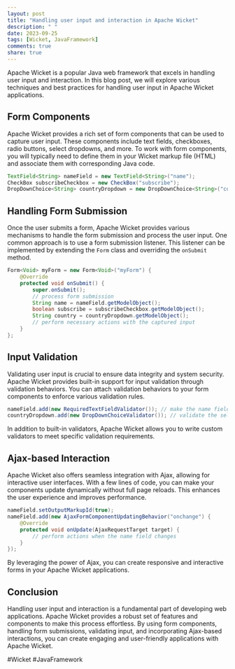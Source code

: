 ```yaml
---
layout: post
title: "Handling user input and interaction in Apache Wicket"
description: " "
date: 2023-09-25
tags: [Wicket, JavaFramework]
comments: true
share: true
---
```


Apache Wicket is a popular Java web framework that excels in handling user input and interaction. In this blog post, we will explore various techniques and best practices for handling user input in Apache Wicket applications.

## Form Components

Apache Wicket provides a rich set of form components that can be used to capture user input. These components include text fields, checkboxes, radio buttons, select dropdowns, and more. To work with form components, you will typically need to define them in your Wicket markup file (HTML) and associate them with corresponding Java code.

```java
TextField<String> nameField = new TextField<String>("name");
CheckBox subscribeCheckbox = new CheckBox("subscribe");
DropDownChoice<String> countryDropdown = new DropDownChoice<String>("country", Arrays.asList("USA", "Canada", "UK"));
```

## Handling Form Submission

Once the user submits a form, Apache Wicket provides various mechanisms to handle the form submission and process the user input. One common approach is to use a form submission listener. This listener can be implemented by extending the `Form` class and overriding the `onSubmit` method.

```java
Form<Void> myForm = new Form<Void>("myForm") {
    @Override
    protected void onSubmit() {
        super.onSubmit();
        // process form submission
        String name = nameField.getModelObject();
        boolean subscribe = subscribeCheckbox.getModelObject();
        String country = countryDropdown.getModelObject();
        // perform necessary actions with the captured input
    }
};
```

## Input Validation

Validating user input is crucial to ensure data integrity and system security. Apache Wicket provides built-in support for input validation through validation behaviors. You can attach validation behaviors to your form components to enforce various validation rules.

```java
nameField.add(new RequiredTextFieldValidator()); // make the name field mandatory
countryDropdown.add(new DropDownChoiceValidator()); // validate the selected country
```

In addition to built-in validators, Apache Wicket allows you to write custom validators to meet specific validation requirements.

## Ajax-based Interaction

Apache Wicket also offers seamless integration with Ajax, allowing for interactive user interfaces. With a few lines of code, you can make your components update dynamically without full page reloads. This enhances the user experience and improves performance.

```java
nameField.setOutputMarkupId(true);
nameField.add(new AjaxFormComponentUpdatingBehavior("onchange") {
    @Override
    protected void onUpdate(AjaxRequestTarget target) {
        // perform actions when the name field changes
    }
});
```

By leveraging the power of Ajax, you can create responsive and interactive forms in your Apache Wicket applications.

## Conclusion

Handling user input and interaction is a fundamental part of developing web applications. Apache Wicket provides a robust set of features and components to make this process effortless. By using form components, handling form submissions, validating input, and incorporating Ajax-based interactions, you can create engaging and user-friendly applications with Apache Wicket.

#Wicket #JavaFramework